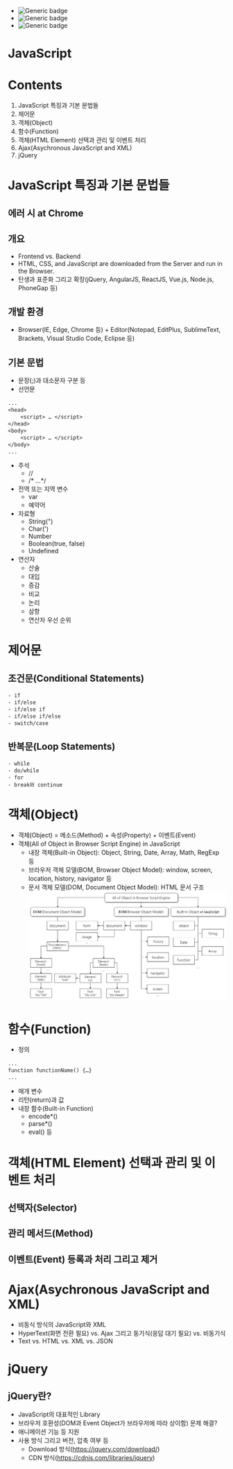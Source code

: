 - ![Generic badge](https://img.shields.io/badge/Important-Contents1_Contents2-red.svg)
- ![Generic badge](https://img.shields.io/badge/Confirm-Contents1_Contents2-green.svg)
- ![Generic badge](https://img.shields.io/badge/Reference-Contents1_Contents2-blue.svg)


# JavaScript


# Contents
1. JavaScript 특징과 기본 문법들
2. 제어문
3. 객체(Object)
4. 함수(Function)
5. 객체(HTML Element) 선택과 관리 및 이벤트 처리
6. Ajax(Asychronous JavaScript and XML)
7. jQuery


# JavaScript 특징과 기본 문법들
## 에러 시 at Chrome

## 개요
- Frontend vs. Backend
- HTML, CSS, and JavaScript are downloaded from the Server and run in the Browser.
- 탄생과 표준화 그리고 확장(jQuery, AngularJS, ReactJS, Vue.js, Node.js, PhoneGap 등)

## 개발 환경
- Browser(IE, Edge, Chrome 등) + Editor(Notepad, EditPlus, SublimeText, Brackets, Visual Studio Code, Eclipse 등)

## 기본 문법
- 문장(;)과 대소문자 구분 등
- 선언문

```
...
<head>
	<script> … </script>
</head>
<body>
	<script> … </script>
</body>
...
```

- 주석
	- //
	- /* …*/
- 전역 또는 지역 변수
	- var
	- 예약어
- 자료형
	- String(")
	- Char(')
	- Number
	- Boolean(true, false)
	- Undefined
- 연산자
	- 산술
	- 대입
	- 증감
	- 비교
	- 논리
	- 삼항
	- 연산자 우선 순위


# 제어문
## 조건문(Conditional Statements)
	- if
	- if/else
	- if/else if
	- if/else if/else
	- switch/case

## 반복문(Loop Statements)
	- while
	- do/while
	- for
	- break와 continue


# 객체(Object)
- 객체(Object) = 메소드(Method) + 속성(Property) + 이벤트(Event)
- 객체(All of Object in Browser Script Engine) in JavaScript
	- 내장 객체(Built-in Object): Object, String, Date, Array, Math, RegExp 등
	- 브라우저 객체 모델(BOM, Browser Object Model): window, screen, location, history, navigator 등
	- 문서 객체 모델(DOM, Document Object Model): HTML 문서 구조
![Object](./image/object.png)


# 함수(Function)
- 정의

```
...
function functionName() {…}
...
```

- 매개 변수
- 리턴(return)과 값
- 내장 함수(Built-in Function)
	- encode*()
	- parse*()
	- eval() 등


# 객체(HTML Element) 선택과 관리 및 이벤트 처리
## 선택자(Selector)
## 관리 메서드(Method)
## 이벤트(Event) 등록과 처리 그리고 제거


# Ajax(Asychronous JavaScript and XML)
- 비동식 방식의 JavaScript와 XML
- HyperText(화면 전환 필요) vs. Ajax 그리고 동기식(응답 대기 필요) vs. 비동기식
- Text vs. HTML vs. XML vs. JSON


# jQuery
## jQuery란?
- JavaScript의 대표적인 Library
- 브라우저 호환성(DOM과 Event Object가 브라우저에 따라 상이함) 문제 해결?
- 애니메이션 기능 등 지원
- 사용 방식 그리고 버전, 압축 여부 등
	- Download 방식(https://jquery.com/download/)
	- CDN 방식(https://cdnjs.com/libraries/jquery)